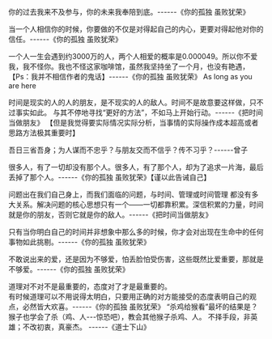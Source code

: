 你的过去我来不及参与，你的未来我奉陪到底。------《你的孤独 虽败犹荣》

当一个人相信你的时候，你要做的不仅是对得起自己的内心，更要对得起他对你的信任。------《你的孤独 虽败犹荣》

一个人一生会遇到约3000万的人，两个人相爱的概率是0.000049。所以你不爱我，我不怪你。我也不怪这家咖啡馆，虽然我坚持坐了一个月，也没有艳遇，【Ps：我并不相信作者的鬼话】------《你的孤独 虽败犹荣》
As long as you are here

时间是现实的人的人的朋友，是不现实的人的敌人。时间不是故意要这样做，只不过事实如此。
与其不停地寻找“更好的方法”，不如马上开始行动。------《把时间当做朋友》
【但是我觉得要实际情况实际分析，当事情的实际操作成本超高或者思路方法极其重要时】

吾日三省吾身；为人谋而不忠乎？与朋友交而不信乎？传不习乎？------曾子

很多人，有了一切却没有那个人。很多人，有了那个人，却为了追求一片海，最后丢掉了那个人。------《你的孤独 虽败犹荣》【谨以此告诫自己】

问题出在我们自己身上，而我们面临的问题，与时间、管理或时间管理
都没有多大关系。解决问题的核心思想只有一个——一切都靠积累。深信积累的力量，时间就是你的朋友，否则它就是你的敌人。------《把时间当做朋友》

只有当你明白自己的时间并非想象中那么多的时候，你才会对出现在生命中的任何事物如此挑剔。------《你的孤独 虽败犹荣》

不敢说出来的爱，还是因为不够爱，怕丢脸怕受伤害，这些既然比爱重要，那就是不够爱。------《你的孤独 虽败犹荣》

道理对不对不是最重要的，态度对了才是最重要的。    
有时候道理可以不用说得太明白，只要用正确的对方能接受的态度表明自己的观点，必然皆大欢喜。------《你的孤独 虽败犹荣》
“杀鸡给猴看”最坏的结果是？猴子也学会了杀（鸡、人---惊恐吧），教会其他猴子杀鸡、人。
不择手段，非英雄；不改初衷，真豪杰。
------《道士下山》

 
 <comment-comment/> 
 